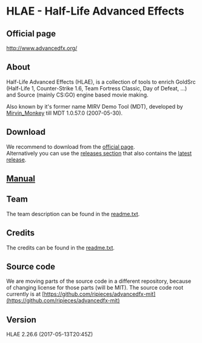 # HLAE - Half-Life Advanced Effects

## Official page

http://www.advancedfx.org/

## About

Half-Life Advanced Effects (HLAE), is a collection of tools to enrich GoldSrc (Half-Life 1, Counter-Strike 1.6, Team Fortress Classic, Day of Defeat, ...) and Source (mainly CS:GO) engine based movie making.

Also known by it's former name MIRV Demo Tool (MDT), developed by [Mirvin_Monkey](http://madabouthats.org/) till MDT 1.0.57.0 (2007-05-30).

## Download

We recommend to download from the [official page](http://www.advancedfx.org/).<br />
Alternatively you can use the [releases section](https://github.com/ripieces/advancedfx/releases) that also contains the [latest release](https://github.com/ripieces/advancedfx/releases/latest).

## [Manual](https://github.com/ripieces/advancedfx/wiki)

## Team

The team description can be found in the [readme.txt](https://github.com/ripieces/advancedfx/blob/master/resources/readme.txt).

## Credits

The credits can be found in the [readme.txt](https://github.com/ripieces/advancedfx/blob/master/resources/readme.txt).

## Source code

We are moving parts of the source code in a different repository, because of changing license for those parts (will be MIT).
The source code root currently is at [https://github.com/ripieces/advancedfx-mit](https://github.com/ripieces/advancedfx-mit)

## Version

HLAE 2.26.6 (2017-05-13T20:45Z)